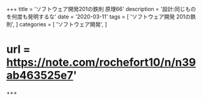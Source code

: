 +++
title = 'ソフトウェア開発201の鉄則 原理66'
description = '設計:同じものを何度も発明するな'
date = '2020-03-11'
tags = [
    'ソフトウェア開発 201の鉄則',
]
categories = [
    'ソフトウェア開発',
]
# url = https://note.com/rochefort10/n/n39ab463525e7'
+++
